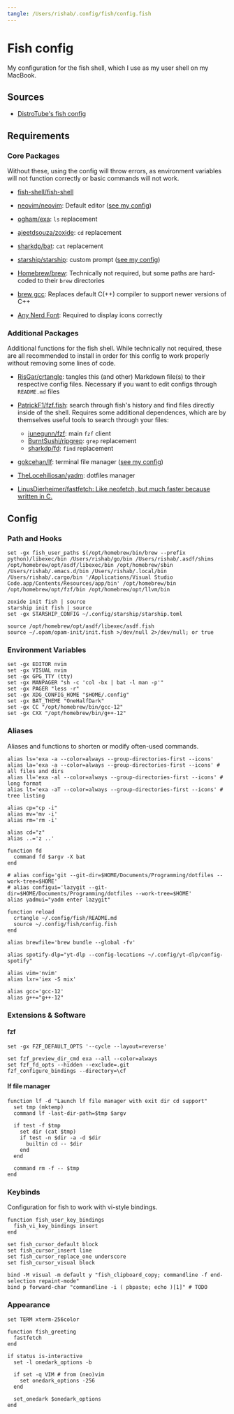 ```yaml
---
tangle: /Users/rishab/.config/fish/config.fish
---
```


# Fish config

My configuration for the fish shell, which I use as my user shell on my MacBook.

## Sources

- [DistroTube's fish config](https://gitlab.com/dwt1/dotfiles/-/blob/master/.config/fish/config.fish)

## Requirements

### Core Packages

Without these, using the config will throw errors, as environment variables will not function correctly or basic commands will not work.

- [fish-shell/fish-shell](https://github.com/fish-shell/fish-shell)
- [neovim/neovim](https://github.com/neovim/neovim): Default editor ([see my config](../nvim/README.md))

- [ogham/exa](https://github.com/ogham/exa): `ls` replacement
- [ajeetdsouza/zoxide](https://github.com/ajeetdsouza/zoxide): `cd` replacement
- [sharkdp/bat](https://github.com/sharkdp/bat): `cat` replacement

- [starship/starship](https://github.com/starship/starship): custom prompt ([see my config](../starship/README.md))

- [Homebrew/brew](https://github.com/Homebrew/brew): Technically not required, but some paths are hard-coded to their `brew` directories
- [brew gcc](https://formulae.brew.sh/formula/gcc): Replaces default C(++) compiler to support newer versions of C++

- [Any Nerd Font](https://www.nerdfonts.com/): Required to display icons correctly

### Additional Packages

Additional functions for the fish shell.
While technically not required, these are all recommended to install in order for this config to work properly without removing some lines of code.

- [RisGar/crtangle](https://github.com/RisGar/crtangle): tangles this (and other) Markdown file(s) to their respective config files. Necessary if you want to edit configs through `README.md` files

- [PatrickF1/fzf.fish](https://github.com/PatrickF1/fzf.fish): search through fish's history and find files directly inside of the shell. Requires some additional dependences, which are by themselves useful tools to search through your files:
  - [junegunn/fzf](https://github.com/junegunn/fzf): main `fzf` client
  - [BurntSushi/ripgrep](https://github.com/BurntSushi/ripgrep): `grep` replacement
  - [sharkdp/fd](https://github.com/sharkdp/fd): `find` replacement

- [gokcehan/lf](https://github.com/gokcehan/lf): terminal file manager ([see my config](../lf/README.md))
- [TheLocehiliosan/yadm](https://github.com/TheLocehiliosan/yadm): dotfiles manager
- [LinusDierheimer/fastfetch: Like neofetch, but much faster because written in C.](https://github.com/LinusDierheimer/fastfetch)

## Config

### Path and Hooks

```fish
set -gx fish_user_paths $(/opt/homebrew/bin/brew --prefix python)/libexec/bin /Users/rishab/go/bin /Users/rishab/.asdf/shims /opt/homebrew/opt/asdf/libexec/bin /opt/homebrew/sbin /Users/rishab/.emacs.d/bin /Users/rishab/.local/bin /Users/rishab/.cargo/bin '/Applications/Visual Studio Code.app/Contents/Resources/app/bin' /opt/homebrew/bin /opt/homebrew/opt/fzf/bin /opt/homebrew/opt/llvm/bin

zoxide init fish | source
starship init fish | source
set -gx STARSHIP_CONFIG ~/.config/starship/starship.toml

source /opt/homebrew/opt/asdf/libexec/asdf.fish
source ~/.opam/opam-init/init.fish >/dev/null 2>/dev/null; or true
```

### Environment Variables

```fish
set -gx EDITOR nvim
set -gx VISUAL nvim
set -gx GPG_TTY (tty)
set -gx MANPAGER "sh -c 'col -bx | bat -l man -p'"
set -gx PAGER "less -r"
set -gx XDG_CONFIG_HOME "$HOME/.config"
set -gx BAT_THEME "OneHalfDark"
set -gx CC "/opt/homebrew/bin/gcc-12"
set -gx CXX "/opt/homebrew/bin/g++-12"
```

### Aliases

Aliases and functions to shorten or modify often-used commands.

```fish
alias ls='exa -a --color=always --group-directories-first --icons'
alias la='exa -a --color=always --group-directories-first --icons' # all files and dirs
alias ll='exa -al --color=always --group-directories-first --icons' # long format
alias lt='exa -aT --color=always --group-directories-first --icons' # tree listing

alias cp="cp -i"
alias mv='mv -i'
alias rm='rm -i'

alias cd="z"
alias ..='z ..'

function fd
  command fd $argv -X bat
end

# alias config='git --git-dir=$HOME/Documents/Programming/dotfiles --work-tree=$HOME'
# alias configui='lazygit --git-dir=$HOME/Documents/Programming/dotfiles --work-tree=$HOME'
alias yadmui="yadm enter lazygit"

function reload
  crtangle ~/.config/fish/README.md
  source ~/.config/fish/config.fish
end

alias brewfile='brew bundle --global -fv'

alias spotify-dlp="yt-dlp --config-locations ~/.config/yt-dlp/config-spotify"

alias vim='nvim'
alias lxr='iex -S mix'

alias gcc='gcc-12'
alias g++="g++-12"
```

### Extensions & Software

#### fzf

```fish
set -gx FZF_DEFAULT_OPTS '--cycle --layout=reverse'

set fzf_preview_dir_cmd exa --all --color=always
set fzf_fd_opts --hidden --exclude=.git
fzf_configure_bindings --directory=\cf
```

#### lf file manager

```fish
function lf -d "Launch lf file manager with exit dir cd support"
  set tmp (mktemp)
  command lf -last-dir-path=$tmp $argv

  if test -f $tmp
    set dir (cat $tmp)
    if test -n $dir -a -d $dir
      builtin cd -- $dir
    end
  end

  command rm -f -- $tmp
end
```

### Keybinds

Configuration for fish to work with vi-style bindings.

```fish
function fish_user_key_bindings
  fish_vi_key_bindings insert
end

set fish_cursor_default block
set fish_cursor_insert line
set fish_cursor_replace_one underscore
set fish_cursor_visual block

bind -M visual -m default y "fish_clipboard_copy; commandline -f end-selection repaint-mode"
bind p forward-char "commandline -i ( pbpaste; echo )[1]" # TODO
```

### Appearance

```fish
set TERM xterm-256color

function fish_greeting
  fastfetch
end

if status is-interactive
  set -l onedark_options -b

  if set -q VIM # from (neo)vim
    set onedark_options -256
  end

  set_onedark $onedark_options
end
```
